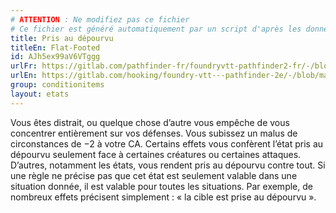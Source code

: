 ```yaml
---
# ATTENTION : Ne modifiez pas ce fichier
# Ce fichier est généré automatiquement par un script d'après les données du module Foundry VTT officiel et de sa traduction
title: Pris au dépourvu
titleEn: Flat-Footed
id: AJh5ex99aV6VTggg
urlFr: https://gitlab.com/pathfinder-fr/foundryvtt-pathfinder2-fr/-/blob/master/data/conditionitems/AJh5ex99aV6VTggg.htm
urlEn: https://gitlab.com/hooking/foundry-vtt---pathfinder-2e/-/blob/master/packs/data/conditionitems.db/flat-footed.json
group: conditionitems
layout: etats
---
```

Vous êtes distrait, ou quelque chose d’autre vous empêche de vous concentrer entièrement sur vos défenses. Vous subissez un malus de circonstances de −2 à votre CA. Certains effets vous confèrent l’état pris au dépourvu seulement face à certaines créatures ou certaines attaques. D’autres, notamment les états, vous rendent pris au dépourvu contre tout. Si une règle ne précise pas que cet état est seulement valable dans une situation donnée, il est valable pour toutes les situations. Par exemple, de nombreux effets précisent simplement : « la cible est prise au dépourvu ».


